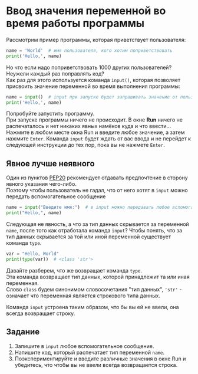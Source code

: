 # Ввод значения переменной во время работы программы

Рассмотрим пример программы, которая приветствует пользователя:
```python
name = 'World'  # имя пользователя, кого хотим поприветствовать
print('Hello,', name)
```

Но что если надо поприветствовать 1000 других пользователей? Неужели каждый раз поправлять код?  
Как раз для этого используется команда `input()`, которая позволяет присвоить значение переменной во время выполнения программы:
```python
name = input()  # input при запуске будет запрашивать значение от пользователя
print('Hello,', name)
```

Попробуйте запустить программу.  
При запуске программы ничего не происходит. В окне **Run** ничего не распечаталось и нет никаких явных намёков куда и что ввести...  
Нажмите в любом месте окна Run и введите любое значение, а затем нажмите `Enter`.
Команда `input` будет ждать от вас ввода и не перейдет к следующей инструкции до тех пор, пока вы не нажмете `Enter`.

## Явное лучше неявного
Один из пунктов [PEP20](https://pythonchik.ru/osnovy/dzen-python-pep20#zen-of-python-na-russkom-yazyke) рекомендует отдавать предпочтение в сторону явного указания чего-либо.  
Поэтому чтобы пользователь не гадал, что от него хотят в `input` можно передать вспомогательное сообщение
```python
name = input("Введите имя:")  # в input можно передавать любое вспомогательное сообщение в виде строки
print("Hello,", name)
```

Следующая не явность, а что за тип данных скрывается за переменной `name`, после того как отработала команда `input`?
Чтобы понять, что за тип данных скрывается за той или иной переменной существует команда `type`.
```python
var = "Hello, World"
print(type(var))  # <class 'str'>
```
Давайте разберем, что же возвращает команда `type`.  
Эта команда возвращает тип данных, которой принадлежит та или иная переменная.  
Слово `class` будем синонимом словосочетания "тип данных", `'str'` - означает что переменная является строкового типа данных.

Команда `input` устроена таким образом, что бы вы ей не ввели, она всегда возвращает строку.

## Задание
1. Запишите в `input` любое вспомогательное сообщение.
2. Напишите код, который распечатает тип переменной `name`.
3. Поэкспериментируйте и вводите различные значения в окне Run и убедитесь, что чтобы вы не ввели всегда возвращается строка. 
